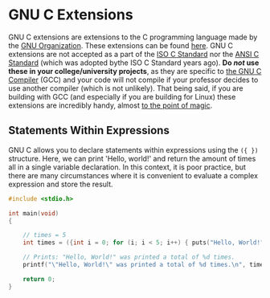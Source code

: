 # GNU C Extensions
GNU C extensions are extensions to the C programming language made by the [GNU Organization](https://www.gnu.org/philosophy/philosophy.html). These extensions can be found [here](https://gcc.gnu.org/onlinedocs/gcc/C-Extensions.html). GNU C extensions are not accepted as a part of the [ISO C Standard](https://www.iso-9899.info/wiki/The_Standard) 
nor the [ANSI C Standard](https://en.wikipedia.org/wiki/ANSI_C) (which was adopted bythe ISO C Standard years ago). **Do _not_ use these in your college/university projects**, 
as they are specific to [the GNU C Compiler](https://gcc.gnu.org/) (GCC) and your code will not compile if your professor decides to use another compiler (which is not unlikely). 
That being said, if you are building with GCC (and especially if you are building for Linux) these extensions are incredibly handy, almost [to the point of magic](https://radek.io/2012/11/10/magical-container_of-macro/).

## Statements Within Expressions
GNU C allows you to declare statements within expressions using the `({ })` structure. Here, we can print 'Hello, world!' and return the amount of times all in a single
variable declaration. In this context, it is poor practice, but there are many circumstances where it is convenient to evaluate a complex expression and store the result.
```C
#include <stdio.h>

int main(void)
{

    // times = 5
    int times = ({int i = 0; for (i; i < 5; i++) { puts("Hello, World!"); } i; });

    // Prints: "Hello, World!" was printed a total of %d times.
    printf("\"Hello, World!\" was printed a total of %d times.\n", times);

    return 0;
}
```

